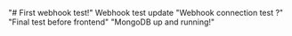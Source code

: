 "# First webhook test!" 
W e b h o o k   t e s t   u p d a t e  
 "Webhook connection test ?" 
"Final test before frontend" 
"MongoDB up and running!" 
